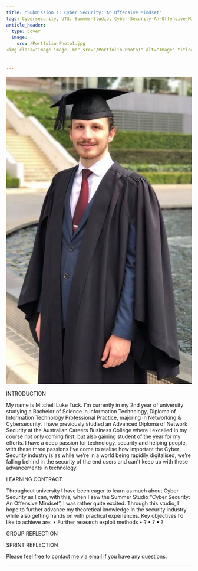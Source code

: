 ```yaml
---
title: "Submission 1: Cyber Security: An Offensive Mindset"
tags: Cybersecurity, UTS, Summer-Studio, Cyber-Security-An-Offensive-Mindset, Sprint-1
article_header:
  type: cover
  image:
    src: /Portfolio-Photo1.jpg
<img class="image image--md" src="/Portfolio-Photo1" alt="Image" title="PortfolioImage" class="circle shadow">
    

---
```


<img class="image image--md" src="/Portfolio-Photo1.jpg"/>

INTRODUCTION

My name is Mitchell Luke Tuck. I’m currently in my 2nd year of university studying a Bachelor of Science in Information Technology, Diploma of Information Technology Professional Practice, majoring in Networking & Cybersecurity. I have previously studied an Advanced Diploma of Network Security at the Australian Careers Business College where I excelled in my course not only coming first, but also gaining student of the year for my efforts. I have a deep passion for technology, security and helping people, with these three passions I’ve come to realise how important the Cyber Security industry is as while we’re in a world being rapidily digitalised, we’re falling behind in the security of the end users and can't keep up with these advancements in technology.


LEARNING CONTRACT

Throughout university I have been eager to learn as much about Cyber Security as I can, with this, when I saw the Summer Studio “Cyber Security: An Offensive Mindset”, I was rather quite excited. Through this studio, I hope to further advance my theoretical knowledge in the security industry while also getting hands on with practical experiences.
Key objectives I’d like to achieve are:
•	Further research exploit methods
•	?
•	?
•	?


GROUP REFLECTION


SPRINT REFLECTION









Please feel free to [contact me via email](mailto:mitchell.l.tuck@student.uts.edu.au) if you have any questions.

<!--more-->

---
